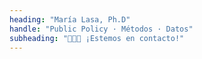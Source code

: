 ```yaml
---
heading: "María Lasa, Ph.D"
handle: "Public Policy · Métodos · Datos"
subheading: "👩🏻‍💻 ¡Estemos en contacto!"
---
```

